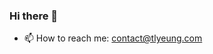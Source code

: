 ### Hi there 👋

<!--
**tlyeung/tlyeung** is a ✨ _special_ ✨ repository because its `README.md` (this file) appears on your GitHub profile.
-->



- 📫 How to reach me: <contact@tlyeung.com>
